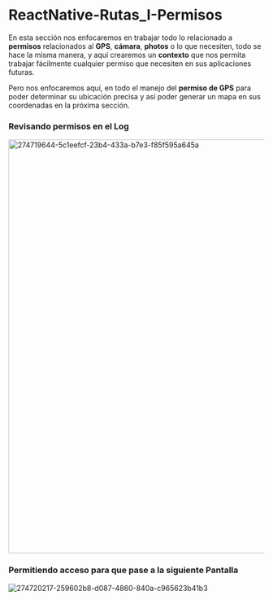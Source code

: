 # ReactNative-Rutas_I-Permisos

En esta sección nos enfocaremos en trabajar todo lo relacionado a **permisos** relacionados al **GPS**, **cámara**, **photos** o lo que necesiten, todo se hace la misma manera, y aquí crearemos un **contexto** que nos permita trabajar fácilmente cualquier permiso que necesiten en sus aplicaciones futuras.

Pero nos enfocaremos aquí, en todo el manejo del **permiso de GPS** para poder determinar su ubicación precisa y así poder generar un mapa en sus coordenadas en la próxima sección.

### Revisando permisos en el Log

<img width="813" alt="274719644-5c1eefcf-23b4-433a-b7e3-f85f595a645a" src="https://github.com/manuelsalinas-mx/ReactNative-Samples/assets/110424672/0d88f24c-a9ba-4685-81be-554fba22d8df">


### Permitiendo acceso para que pase a la siguiente  Pantalla

![274720217-259602b8-d087-4860-840a-c965623b41b3](https://github.com/manuelsalinas-mx/ReactNative-Samples/assets/110424672/381333f1-5151-4361-95b5-7e26009c44fa)
